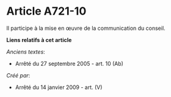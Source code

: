 # Article A721-10

Il participe à la mise en œuvre de la communication du conseil.

**Liens relatifs à cet article**

_Anciens textes_:

  - Arrêté du 27 septembre 2005 - art. 10 (Ab)

_Créé par_:

  - Arrêté du 14 janvier 2009 - art. (V)
